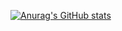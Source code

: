 [![Anurag's GitHub stats](https://github-readme-stats.vercel.app/api?username=NikitaKazakow&show_icons=true&theme=radical)](https://github.com/anuraghazra/github-readme-stats)
